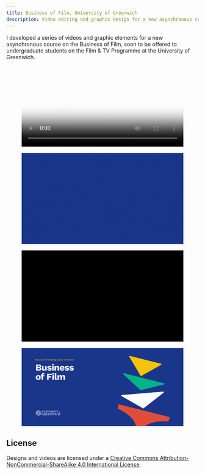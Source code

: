 ```yaml
---
title: Business of Film, University of Greenwich
description: Video editing and graphic design for a new asynchronous course on the business of film at the University of Greenwich.
---
```


I developed a series of videos and graphic elements for a new asynchronous course on the Business of Film, soon to be offered to undergraduate students on the Film & TV Programme at the University of Greenwich.

<figure>
        <video width="100%" poster="assets/ftv/bof_still_frame.jpg" controls loop>
            <source src="assets/ftv/bof_video.mp4" type="video/mp4">
            <p>Your browser does not support the video tag.</p>
        </video>
</figure>

<div class="split-layout">
    <figure style="flex: 1.777">
        <img src="assets/ftv/bof_temp_logo.gif" alt="Typography design reading 'Business of Film (explained)' fading in and out at the centre of the frame in loop" loading="lazy">
    </figure>
    <figure style="flex: 1.777">
        <img src="assets/ftv/bof_title_cards.gif" alt="'Business of Film (explained)' is written alongside a list of words that relate to the course such as pitching, freelancing, and marketing" loading="lazy">
</figure>
</div>

<figure>
        <img src="assets/ftv/bof_moodle.png" alt="Graphic design reading 'Set your career in motion: Business of Film' alongside shapes of different colours and the University of Greenwich logo" loading="lazy">
</figure>

## License

Designs and videos are licensed under a <a rel="license"
    href="http://creativecommons.org/licenses/by-nc-sa/4.0/" target="_blank" rel="noopener noreferrer">Creative Commons
    Attribution-NonCommercial-ShareAlike 4.0 International License</a>.